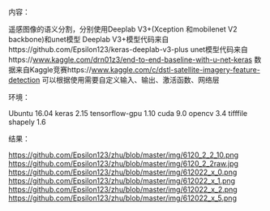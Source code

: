 内容：

遥感图像的语义分割，分别使用Deeplab V3+(Xception 和mobilenet V2 backbone)和unet模型
Deeplab V3+模型代码来自https://github.com/Epsilon123/keras-deeplab-v3-plus
unet模型代码来自https://www.kaggle.com/drn01z3/end-to-end-baseline-with-u-net-keras
数据来自Kaggle竞赛https://www.kaggle.com/c/dstl-satellite-imagery-feature-detection
可以根据使用需要自定义输入、输出、激活函数、网络层

环境：

Ubuntu 16.04
keras 2.15
tensorflow-gpu 1.10
cuda 9.0
opencv 3.4
tifffile
shapely 1.6

结果：

https://github.com/Epsilon123/zhu/blob/master/img/6120_2_2_10.png
https://github.com/Epsilon123/zhu/blob/master/img/6120_2_2raw.jpg
https://github.com/Epsilon123/zhu/blob/master/img/612022_x_0.png
https://github.com/Epsilon123/zhu/blob/master/img/612022_x_1.png
https://github.com/Epsilon123/zhu/blob/master/img/612022_x_2.png
https://github.com/Epsilon123/zhu/blob/master/img/612022_x_5.png

